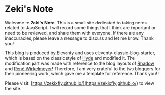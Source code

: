 # Zeki's Note

Welcome to **Zeki's Note**. This is a small site dedicated to taking notes related to JavaScript. I will record some things that I think are important or need to be reviewed, and share them with everyone. If there are any inaccuracies, please leave a message to discuss and let me know. Thank you!

This blog is produced by Eleventy and uses eleventy-classic-blog-starter, which is based on the classic style of [Hyde](https://github.com/TigersWay/eleventy-classic-blog-starter) and modified it. The modification part was made with reference to the blog layouts of [Rhadow](https://rhadow.github.io/) and [René Winkelmeyer](https://blog.winkelmeyer.com/)! Therefore, I am very grateful to the two bloggers for their pioneering work, which gave me a template for reference. Thank you! !

Please visit: [https://zekixfly.github.io/](https://zekixfly.github.io/) to view the site.
